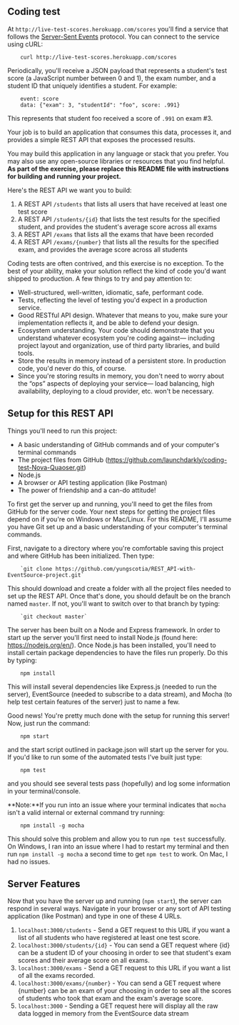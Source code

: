 ## Coding test


At `http://live-test-scores.herokuapp.com/scores` you'll find a service that follows the [Server-Sent Events](https://www.w3.org/TR/2015/REC-eventsource-20150203/) protocol. You can connect to the service using cURL:

        curl http://live-test-scores.herokuapp.com/scores

Periodically, you'll receive a JSON payload that represents a student's test score (a JavaScript number between 0 and 1), the exam number, and a student ID that uniquely identifies a student. For example:


        event: score
        data: {"exam": 3, "studentId": "foo", score: .991}

This represents that student foo received a score of `.991` on exam #3. 

Your job is to build an application that consumes this data, processes it, and provides a simple REST API that exposes the processed results. 

You may build this application in any language or stack that you prefer. You may also use any open-source libraries or resources that you find helpful. **As part of the exercise, please replace this README file with instructions for building and running your project.**

Here's the REST API we want you to build:

1. A REST API `/students` that lists all users that have received at least one test score
2. A REST API `/students/{id}` that lists the test results for the specified student, and provides the student's average score across all exams
3. A REST API `/exams` that lists all the exams that have been recorded
4. A REST API `/exams/{number}` that lists all the results for the specified exam, and provides the average score across all students

Coding tests are often contrived, and this exercise is no exception. To the best of your ability, make your solution reflect the kind of code you'd want shipped to production. A few things to try and pay attention to:


* Well-structured, well-written, idiomatic, safe, performant code.
* Tests, reflecting the level of testing you'd expect in a production service.
* Good RESTful API design. Whatever that means to you, make sure your implementation reflects it, and be able to defend your design.
* Ecosystem understanding. Your code should demonstrate that you understand whatever ecosystem you're coding against— including project layout and organization, use of third party libraries, and build tools.
* Store the results in memory instead of a persistent store. In production code, you'd never do this, of course.
* Since you're storing results in memory, you don't need to worry about the “ops” aspects of deploying your service— load balancing, high availability, deploying to a cloud provider, etc. won't be necessary.



## Setup for this REST API

Things you'll need to run this project:
* A basic understanding of GitHub commands and of your computer's terminal commands
* The project files from GitHub (https://github.com/launchdarkly/coding-test-Nova-Quaoser.git)
* Node.js
* A browser or API testing application (like Postman)
* The power of friendship and a can-do attitude!


To first get the server up and running, you'll need to get the files from GitHub for the server code. Your next steps for getting the project files depend on if you're on Windows or Mac/Linux. For this README, I'll assume you have Git set up and a basic understanding of your computer's terminal commands.

First, navigate to a directory where you're comfortable saving this project and where GitHub has been initialized. Then type:

        `git clone https://github.com/yungscotia/REST_API-with-EventSource-project.git`

This should download and create a folder with all the project files needed to set up the REST API. Once that's done, you should default be on the branch named `master`. If not, you'll want to switch over to that branch by typing:

        `git checkout master`

The server has been built on a Node and Express framework. In order to start up the server you'll first need to install Node.js (found here: https://nodejs.org/en/). Once Node.js has been installed, you'll need to install certain package dependencies to have the files run properly. Do this by typing:

        npm install

This will install several dependencies like Express.js (needed to run the server), EventSource (needed to subscribe to a data stream), and Mocha (to help test certain features of the server) just to name a few. 

Good news! You're pretty much done with the setup for running this server! Now, just run the command:

        npm start

and the start script outlined in package.json will start up the server for you. If you'd like to run some of the automated tests I've built just type:

        npm test

and you should see several tests pass (hopefully) and log some information in your terminal/console. 

**Note:**If you run into an issue where your terminal indicates that `mocha` isn't a valid internal or external command try running:

        npm install -g mocha

This should solve this problem and allow you to run `npm test` successfully. On Windows, I ran into an issue where I had to restart my terminal and then run `npm install -g mocha` a second time to get `npm test` to work. On Mac, I had no issues.


## Server Features

Now that you have the server up and running (`npm start`), the server can respond in several ways. Navigate in your browser or any sort of API testing application (like Postman) and type in one of these 4 URLs.

1. `localhost:3000/students` - Send a GET request to this URL if you want a list of all students who have registered at least one test score.
2. `localhost:3000/students/{id}` - You can send a GET request where {id} can be a student ID of your choosing in order to see that student's exam scores and their average score on all exams.
3. `localhost:3000/exams` - Send a GET request to this URL if you want a list of all the exams recorded.
4. `localhost:3000/exams/{number}` - You can send a GET request where {number} can be an exam of your choosing in order to see all the scores of students who took that exam and the exam's average score.
5. `localhost:3000` - Sending a GET request here will display all the raw data logged in memory from the EventSource data stream

